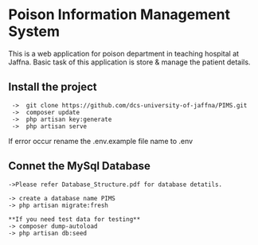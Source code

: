 <h1> Poison Information Management System </h1>

<p> This is a web application for poison department in teaching hospital at Jaffna. Basic task of this application is store & manage the patient details.



<h2> Install the project </h2>
                       
     ->  git clone https://github.com/dcs-university-of-jaffna/PIMS.git
     ->  composer update
     ->  php artisan key:generate 
     ->  php artisan serve
     
  If error occur rename  the .env.example file name to .env 



<h2> Connet the MySql Database</h2>
    
    ->Please refer Database_Structure.pdf for database detatils.

    -> create a database name PIMS
    -> php artisan migrate:fresh

    **If you need test data for testing**
    -> composer dump-autoload
    -> php artisan db:seed
     

    

     
         
 
    
